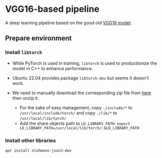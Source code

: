 # VGG16-based pipeline

A deep learning pipeline based on the good old [VGG16 model](https://www.kaggle.com/code/blurredmachine/vggnet-16-architecture-a-complete-guide).

## Prepare environment

### Install `libtorch`
* While PyTorch is used in training, `libtorch` is used to productionize the
model in C++ to enhance performance.

* Ubuntu 22.04 provides package `libtorch-dev` but seems it doesn't work.

* We need to manually download the corresponding zip file from
[here](https://pytorch.org/get-started/locally/) then unzip it.
  * For the sake of easy management, copy `./include/*` to
  `/usr/local/include/torch/` and copy `./lib/*` to `/usr/local/lib/torch/`
  * Add the share objects path to `LD_LIBRARY_PATH`:
  `export LD_LIBRARY_PATH=/usr/local/lib/torch/:$LD_LIBRARY_PATH`

### Install other libraries

```
apt install nlohmann-json3-dev
```
